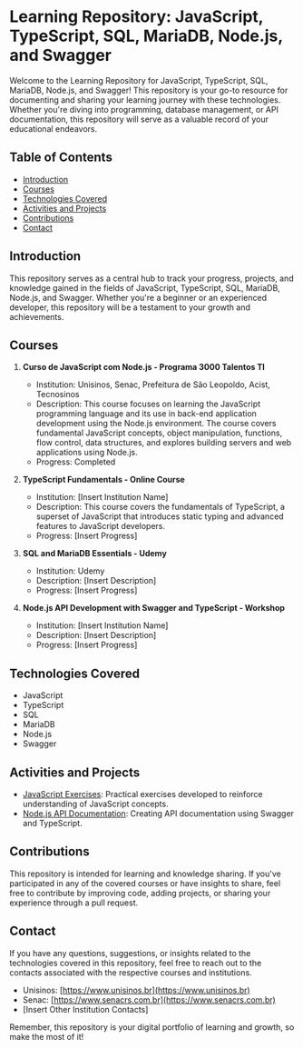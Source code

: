 # Learning Repository: JavaScript, TypeScript, SQL, MariaDB, Node.js, and Swagger

Welcome to the Learning Repository for JavaScript, TypeScript, SQL, MariaDB, Node.js, and Swagger! This repository is your go-to resource for documenting and sharing your learning journey with these technologies. Whether you're diving into programming, database management, or API documentation, this repository will serve as a valuable record of your educational endeavors.

## Table of Contents

- [Introduction](#introduction)
- [Courses](#courses)
- [Technologies Covered](#technologies-covered)
- [Activities and Projects](#activities-and-projects)
- [Contributions](#contributions)
- [Contact](#contact)

## Introduction

This repository serves as a central hub to track your progress, projects, and knowledge gained in the fields of JavaScript, TypeScript, SQL, MariaDB, Node.js, and Swagger. Whether you're a beginner or an experienced developer, this repository will be a testament to your growth and achievements.

## Courses

1. **Curso de JavaScript com Node.js - Programa 3000 Talentos TI**
   - Institution: Unisinos, Senac, Prefeitura de São Leopoldo, Acist, Tecnosinos
   - Description: This course focuses on learning the JavaScript programming language and its use in back-end application development using the Node.js environment. The course covers fundamental JavaScript concepts, object manipulation, functions, flow control, data structures, and explores building servers and web applications using Node.js.
   - Progress: Completed

2. **TypeScript Fundamentals - Online Course**
   - Institution: [Insert Institution Name]
   - Description: This course covers the fundamentals of TypeScript, a superset of JavaScript that introduces static typing and advanced features to JavaScript developers.
   - Progress: [Insert Progress]

3. **SQL and MariaDB Essentials - Udemy**
   - Institution: Udemy
   - Description: [Insert Description]
   - Progress: [Insert Progress]

4. **Node.js API Development with Swagger and TypeScript - Workshop**
   - Institution: [Insert Institution Name]
   - Description: [Insert Description]
   - Progress: [Insert Progress]

## Technologies Covered

- JavaScript
- TypeScript
- SQL
- MariaDB
- Node.js
- Swagger

## Activities and Projects

- [JavaScript Exercises](activities/javascript-exercises/): Practical exercises developed to reinforce understanding of JavaScript concepts.
- [Node.js API Documentation](activities/nodejs-api-documentation/): Creating API documentation using Swagger and TypeScript.

## Contributions

This repository is intended for learning and knowledge sharing. If you've participated in any of the covered courses or have insights to share, feel free to contribute by improving code, adding projects, or sharing your experience through a pull request.

## Contact

If you have any questions, suggestions, or insights related to the technologies covered in this repository, feel free to reach out to the contacts associated with the respective courses and institutions.

- Unisinos: [https://www.unisinos.br](https://www.unisinos.br)
- Senac: [https://www.senacrs.com.br](https://www.senacrs.com.br)
- [Insert Other Institution Contacts]

Remember, this repository is your digital portfolio of learning and growth, so make the most of it!
